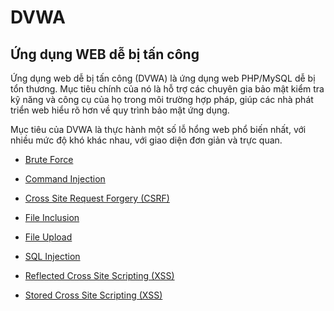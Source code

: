 # DVWA

## Ứng dụng WEB dễ bị tấn công
Ứng dụng web dễ bị tấn công (DVWA) là ứng dụng web PHP/MySQL dễ bị tổn thương. Mục tiêu chính của nó là hỗ trợ các chuyên gia bảo mật kiểm tra kỹ năng và công cụ của họ trong môi trường hợp pháp, giúp các nhà phát triển web hiểu rõ hơn về quy trình bảo mật ứng dụng.

Mục tiêu của DVWA là thực hành một số lỗ hổng web phổ biến nhất, với nhiều mức độ khó khác nhau, với giao diện đơn giản và trực quan.


- [Brute Force](Labs/Brute_Force/Brute_Force.md)

- [Command Injection](labs/Command%20Injection/command_injection.md)

- [Cross Site Request Forgery (CSRF)](labs/CRSF/CRSF.md)

- [File Inclusion](labs/File%20Inclusion/file_inclusion.md)

- [File Upload](labs/File%20Upload/file_upload.md)

- [SQL Injection](labs/SQL%20Injection/SQL_injection.md)

- [Reflected Cross Site Scripting (XSS)](labs/XSS%20Reflect/XSS_reflect.md)

- [Stored Cross Site Scripting (XSS)](labs/XSS%20Store/XSS_stored.md)
